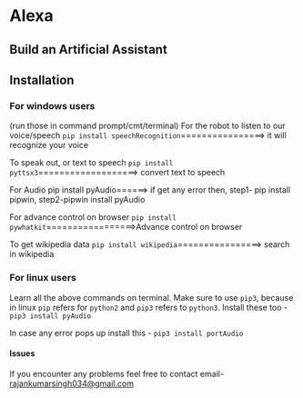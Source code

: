 # Alexa
## Build an Artificial Assistant

## Installation
### For windows users
(run those in command prompt/cmt/terminal)
For the robot to listen to our voice/speech
`pip install speechRecognition`================> it will recognize your voice

To speak out, or text to speech
`pip install pyttsx3`===================> convert text to speech

For Audio
pip install pyAudio======> if get any error then, step1- pip install pipwin, step2-pipwin install pyAudio


For advance control on browser
`pip install pywhatkit`=================>Advance control on browser

To get wikipedia data
`pip install wikipedia`================> search in wikipedia

### For linux users
Learn all the above commands on terminal. Make sure to use `pip3`, because in linux `pip` refers for `python2` and `pip3` refers to `python3`.
Install these too - 
`pip3 install pyAudio`

In case any error pops up install this -
`pip3 install portAudio`

#### Issues
If you encounter any problems feel free to contact email- rajankumarsingh034@gmail.com
